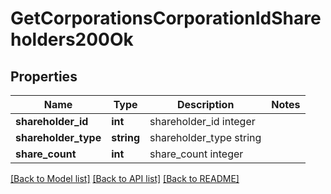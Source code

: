 # GetCorporationsCorporationIdShareholders200Ok

## Properties
Name | Type | Description | Notes
------------ | ------------- | ------------- | -------------
**shareholder_id** | **int** | shareholder_id integer | 
**shareholder_type** | **string** | shareholder_type string | 
**share_count** | **int** | share_count integer | 

[[Back to Model list]](../README.md#documentation-for-models) [[Back to API list]](../README.md#documentation-for-api-endpoints) [[Back to README]](../README.md)


